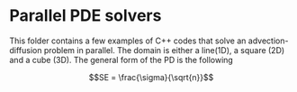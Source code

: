 # Parallel PDE solvers
This folder contains a few examples of C++ codes that solve an advection-diffusion problem in parallel. The domain is either a line(1D), a square (2D) and a cube (3D). The general form of the PD is the following

```math
SE = \frac{\sigma}{\sqrt{n}}
```
